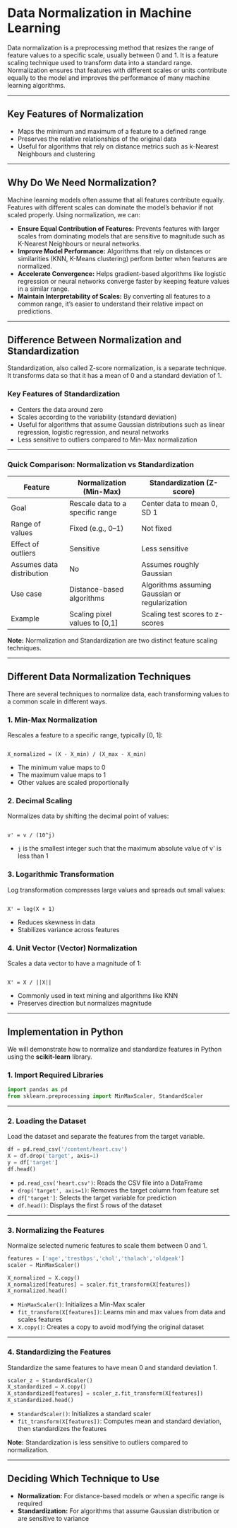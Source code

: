 


# Data Normalization in Machine Learning



Data normalization is a preprocessing method that resizes the range of feature values to a specific scale, usually between 0 and 1. It is a feature scaling technique used to transform data into a standard range. Normalization ensures that features with different scales or units contribute equally to the model and improves the performance of many machine learning algorithms.

---

## Key Features of Normalization

- Maps the minimum and maximum of a feature to a defined range
- Preserves the relative relationships of the original data
- Useful for algorithms that rely on distance metrics such as k-Nearest Neighbours and clustering

---

## Why Do We Need Normalization?

Machine learning models often assume that all features contribute equally. Features with different scales can dominate the model’s behavior if not scaled properly. Using normalization, we can:

- **Ensure Equal Contribution of Features:** Prevents features with larger scales from dominating models that are sensitive to magnitude such as K-Nearest Neighbours or neural networks.
- **Improve Model Performance:** Algorithms that rely on distances or similarities (KNN, K-Means clustering) perform better when features are normalized.
- **Accelerate Convergence:** Helps gradient-based algorithms like logistic regression or neural networks converge faster by keeping feature values in a similar range.
- **Maintain Interpretability of Scales:** By converting all features to a common range, it’s easier to understand their relative impact on predictions.

---

## Difference Between Normalization and Standardization

Standardization, also called Z-score normalization, is a separate technique. It transforms data so that it has a mean of 0 and a standard deviation of 1.

### Key Features of Standardization

- Centers the data around zero
- Scales according to the variability (standard deviation)
- Useful for algorithms that assume Gaussian distributions such as linear regression, logistic regression, and neural networks
- Less sensitive to outliers compared to Min-Max normalization

---

### Quick Comparison: Normalization vs Standardization

| Feature | Normalization (Min-Max) | Standardization (Z-score) |
|---------|------------------------|--------------------------|
| Goal | Rescale data to a specific range | Center data to mean 0, SD 1 |
| Range of values | Fixed (e.g., 0–1) | Not fixed |
| Effect of outliers | Sensitive | Less sensitive |
| Assumes data distribution | No | Assumes roughly Gaussian |
| Use case | Distance-based algorithms | Algorithms assuming Gaussian or regularization |
| Example | Scaling pixel values to [0,1] | Scaling test scores to z-scores |

**Note:** Normalization and Standardization are two distinct feature scaling techniques.

---

## Different Data Normalization Techniques

There are several techniques to normalize data, each transforming values to a common scale in different ways.

### 1. Min-Max Normalization

Rescales a feature to a specific range, typically [0, 1]:

```

X_normalized = (X - X_min) / (X_max - X_min)

```

- The minimum value maps to 0
- The maximum value maps to 1
- Other values are scaled proportionally

### 2. Decimal Scaling

Normalizes data by shifting the decimal point of values:

```

v' = v / (10^j)

```

- `j` is the smallest integer such that the maximum absolute value of v' is less than 1

### 3. Logarithmic Transformation

Log transformation compresses large values and spreads out small values:

```

X' = log(X + 1)

```

- Reduces skewness in data
- Stabilizes variance across features

### 4. Unit Vector (Vector) Normalization

Scales a data vector to have a magnitude of 1:

```

X' = X / ||X||

````

- Commonly used in text mining and algorithms like KNN
- Preserves direction but normalizes magnitude

---

## Implementation in Python

We will demonstrate how to normalize and standardize features in Python using the **scikit-learn** library.

### 1. Import Required Libraries

```python
import pandas as pd
from sklearn.preprocessing import MinMaxScaler, StandardScaler
````

---

### 2. Loading the Dataset

Load the dataset and separate the features from the target variable.

```python
df = pd.read_csv('/content/heart.csv')
X = df.drop('target', axis=1)
y = df['target']
df.head()
```

* `pd.read_csv('heart.csv')`: Reads the CSV file into a DataFrame
* `drop('target', axis=1)`: Removes the target column from feature set
* `df['target']`: Selects the target variable for prediction
* `df.head()`: Displays the first 5 rows of the dataset

---

### 3. Normalizing the Features

Normalize selected numeric features to scale them between 0 and 1.

```python
features = ['age','trestbps','chol','thalach','oldpeak']
scaler = MinMaxScaler()

X_normalized = X.copy()
X_normalized[features] = scaler.fit_transform(X[features])
X_normalized.head()
```

* `MinMaxScaler()`: Initializes a Min-Max scaler
* `fit_transform(X[features])`: Learns min and max values from data and scales features
* `X.copy()`: Creates a copy to avoid modifying the original dataset

---

### 4. Standardizing the Features

Standardize the same features to have mean 0 and standard deviation 1.

```python
scaler_z = StandardScaler()
X_standardized = X.copy()
X_standardized[features] = scaler_z.fit_transform(X[features])
X_standardized.head()
```

* `StandardScaler()`: Initializes a standard scaler
* `fit_transform(X[features])`: Computes mean and standard deviation, then standardizes the features

**Note:** Standardization is less sensitive to outliers compared to normalization.

---

## Deciding Which Technique to Use

* **Normalization:** For distance-based models or when a specific range is required
* **Standardization:** For algorithms that assume Gaussian distribution or are sensitive to variance



